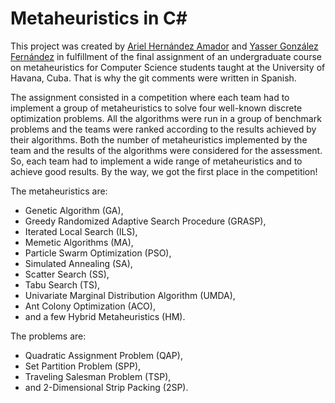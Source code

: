 Metaheuristics in C#
====================

This project was created by [Ariel Hernández Amador][gnuaha7] and [Yasser González Fernández][ygf] in fulfillment of the final assignment of an undergraduate course on metaheuristics for Computer Science students taught at the University of Havana, Cuba. That is why the git comments were written in Spanish.

The assignment consisted in a competition where each team had to implement a group of metaheuristics to solve four well-known discrete optimization problems. All the algorithms were run in a group of benchmark problems and the teams were ranked according to the results achieved by their algorithms. Both the number of metaheuristics implemented by the team and the results of the algorithms were considered for the assessment. So, each team had to implement a wide range of metaheuristics and to achieve good results. By the way, we got the first place in the competition!

The metaheuristics are:

* Genetic Algorithm (GA),
* Greedy Randomized Adaptive Search Procedure (GRASP),
* Iterated Local Search (ILS),
* Memetic Algorithms (MA),
* Particle Swarm Optimization (PSO),
* Simulated Annealing (SA),
* Scatter Search (SS),
* Tabu Search (TS),
* Univariate Marginal Distribution Algorithm (UMDA),
* Ant Colony Optimization (ACO),
* and a few Hybrid Metaheuristics (HM).

The problems are:

* Quadratic Assignment Problem (QAP),
* Set Partition Problem (SPP),
* Traveling Salesman Problem (TSP),
* and 2-Dimensional Strip Packing (2SP).

[gnuaha7]: <mailto:gnuaha7@gmail.com> "Ariel Hernández Amador's Email"
[ygf]: <mailto:ygonzalezfernandez@gmail.com> "Yasser González Fernández's Email"

